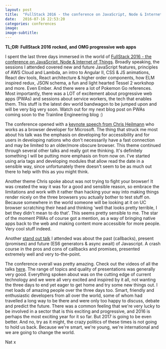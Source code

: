 ```yaml
---
layout: post
title:  "FullStack 2016 - the conference on JavaScript, Node & Internet of Things"
date:   2016-07-16 22:53:20
categories: conferences
image:
image-subtitle:
---
```


**TL;DR: FullStack 2016 rocked, and OMG progressive web apps**

I spent the last three days immersed in the world of <a href="https://skillsmatter.com/conferences/7278-fullstack-2016-the-conference-on-javascript-node-and-internet-of-things#overview">FullStack 2016 - the conference on JavaScript, Node & Internet of Things</a>. Broadly speaking, the sessions I attended covered new and future JavaScript features, principles of AWS Cloud and Lambda, an intro to Angular II, CSS & JS animations, React dev tools, React architecture & higher order components, how ELM inspired redux, JSON schema, a fun and light hearted Tessel 2 workshop and more. Even Ember. And there were a lot of Pokemon Go references. Most importantly, there was a LOT of excitement about progressive web apps (PWAs) and sessions about service workers, the tech that enables them. This stuff is the latest dev world bandwagon to be jumped upon and will be very big very soon. Watch out for my next blog post on PWAs coming soon to the Trainline Engineering blog :)

The conference opened with a <a href="">keynote speech from Chris Heilmann</a> who works as a browser developer for Microsoft. The thing that struck me most about his talk was the emphasis on developing for accessibility and for users in developing nations who don't necessarily have a fast connection and may be limited to an older/more obscure browser. This theme continued through several other talks and really got me thinking. It's definitely something I will be putting more emphasis on from now on. I've started using aria tags and developing modules that allow read the date in a sensible way, since unfortunately there doesn't seem to be as much out there to help with this as you might think.

Another theme Chris spoke about was not trying to fight your browser! It was created the way it was for a good and sensible reason, so embrace the limitations and work with it rather than hacking your way into making things render nicely on the three browsers you actually bother to test stuff on. Because somewhere in the world someone will be looking at it on UC browser scratching their head and thinking 'well that looks pretty terrible, I bet they didn\'t mean to do that'. This seems pretty sensible to me. The star of the moment PWAs of course got a mention, as a way of bringing native apps back to the web and making content more accessible for more people. Very cool stuff indeed.

Another <a href="">stand out talk</a> I attended was about the past (callbacks), present (promises) and future (ES6 generators & async await) of Javascript. A crash course in the pros and cons of callbacks and promises, presented extremely well and very to-the-point.

The conference overall was pretty amazing. Check out the videos of all the talks <a href="">here</a>. The range of topics and quality of presentations was generally very good. Everything spoken about was on the cutting edge of current technology and we were all very excited and inspired by it all, not wanting the three days to end yet eager to get home and try some new things out. I met loads of amazing people over the three days too. Smart, friendly and enthusiastic developers from all over the world, some of whom had travelled a long way to be there and were only too happy to discuss, debate and predict the future. There was a common feeling that we're very lucky to be involved in a sector that is this exciting and progressive, and 2016 is perhaps the most exciting year for it so far. But 2017 is going to be even better. And no, try as it might, the crazy politics of these times is not going to hold us back. Because we're smart, we're young, we're international and we are going to change the world.

Nat x

